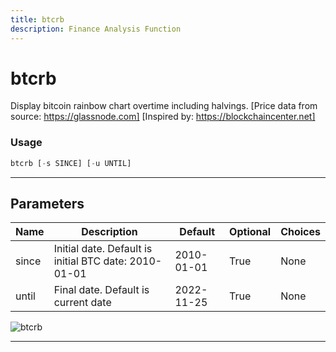 ```yaml
---
title: btcrb
description: Finance Analysis Function
---
```


# btcrb

Display bitcoin rainbow chart overtime including halvings. [Price data from source: https://glassnode.com] [Inspired by: https://blockchaincenter.net]

### Usage

```python
btcrb [-s SINCE] [-u UNTIL]
```

---

## Parameters

| Name | Description | Default | Optional | Choices |
| ---- | ----------- | ------- | -------- | ------- |
| since | Initial date. Default is initial BTC date: 2010-01-01 | 2010-01-01 | True | None |
| until | Final date. Default is current date | 2022-11-25 | True | None |

![btcrb](https://user-images.githubusercontent.com/46355364/154068553-f40e8a63-dd69-4508-a0f1-d91cfd5e6e9b.png)

---
